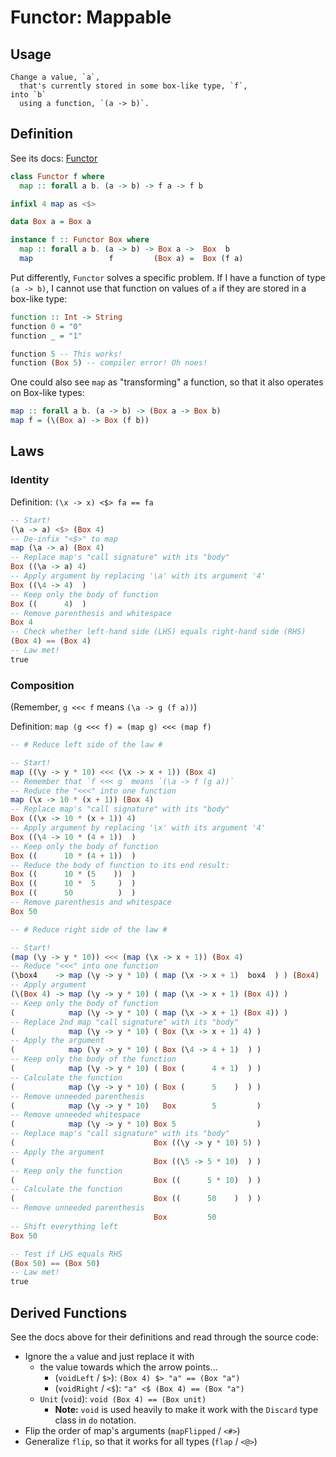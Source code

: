 # Functor: Mappable

## Usage

```
Change a value, `a`,
  that's currently stored in some box-like type, `f`,
into `b`
  using a function, `(a -> b)`.
```

## Definition

See its docs: [Functor](https://pursuit.purescript.org/packages/purescript-prelude/4.1.0/docs/Data.Functor)

```purescript
class Functor f where
  map :: forall a b. (a -> b) -> f a -> f b

infixl 4 map as <$>

data Box a = Box a

instance f :: Functor Box where
  map :: forall a b. (a -> b) -> Box a ->  Box  b
  map                 f         (Box a) =  Box (f a)
```

Put differently, `Functor` solves a specific problem. If I have a function of type `(a -> b)`, I cannot use that function on values of `a` if they are stored in a box-like type:
```purescript
function :: Int -> String
function 0 = "0"
function _ = "1"

function 5 -- This works!
function (Box 5) -- compiler error! Oh noes!
```
One could also see `map` as "transforming" a function, so that it also operates on Box-like types:
```purescript
map :: forall a b. (a -> b) -> (Box a -> Box b)
map f = (\(Box a) -> Box (f b))
```

## Laws

### Identity

Definition: `(\x -> x) <$> fa == fa`

```purescript
-- Start!
(\a -> a) <$> (Box 4)
-- De-infix "<$>" to map
map (\a -> a) (Box 4)
-- Replace map's "call signature" with its "body"
Box ((\a -> a) 4)
-- Apply argument by replacing '\a' with its argument '4'
Box ((\4 -> 4)  )
-- Keep only the body of function
Box ((      4)  )
-- Remove parenthesis and whitespace
Box 4
-- Check whether left-hand side (LHS) equals right-hand side (RHS)
(Box 4) == (Box 4)
-- Law met!
true
```

### Composition

(Remember, `g <<< f` means `(\a -> g (f a))`)

Definition: `map (g <<< f) = (map g) <<< (map f)`

```purescript
-- # Reduce left side of the law #

-- Start!
map ((\y -> y * 10) <<< (\x -> x + 1)) (Box 4)
-- Remember that `f <<< g` means `(\a -> f (g a))`
-- Reduce the "<<<" into one function
map (\x -> 10 * (x + 1)) (Box 4)
-- Replace map's "call signature" with its "body"
Box ((\x -> 10 * (x + 1)) 4)
-- Apply argument by replacing '\x' with its argument '4'
Box ((\4 -> 10 * (4 + 1))  )
-- Keep only the body of function
Box ((      10 * (4 + 1))  )
-- Reduce the body of function to its end result:
Box ((      10 * (5    ))  )
Box ((      10 *  5     )  )
Box ((      50          )  )
-- Remove parenthesis and whitespace
Box 50

-- # Reduce right side of the law #

-- Start!
(map (\y -> y * 10)) <<< (map (\x -> x + 1)) (Box 4)
-- Reduce "<<<" into one function
(\box4    -> map (\y -> y * 10) ( map (\x -> x + 1)  box4  ) ) (Box4)
-- Apply argument
(\(Box 4) -> map (\y -> y * 10) ( map (\x -> x + 1) (Box 4)) )
-- Keep only the body of function
(            map (\y -> y * 10) ( map (\x -> x + 1) (Box 4)) )
-- Replace 2nd map "call signature" with its "body"
(            map (\y -> y * 10) ( Box (\x -> x + 1) 4) )
-- Apply the argument
(            map (\y -> y * 10) ( Box (\4 -> 4 + 1)  ) )
-- Keep only the body of the function
(            map (\y -> y * 10) ( Box (      4 + 1)  ) )
-- Calculate the function
(            map (\y -> y * 10) ( Box (      5    )  ) )
-- Remove unneeded parenthesis
(            map (\y -> y * 10)   Box        5         )
-- Remove unneeded whitespace
(            map (\y -> y * 10) Box 5                  )
-- Replace map's "call signature" with its "body"
(                               Box ((\y -> y * 10) 5) )
-- Apply the argument
(                               Box ((\5 -> 5 * 10)  ) )
-- Keep only the function
(                               Box ((      5 * 10)  ) )
-- Calculate the function
(                               Box ((      50    )  ) )
-- Remove unneeded parenthesis
                                Box         50
-- Shift everything left
Box 50

-- Test if LHS equals RHS
(Box 50) == (Box 50)
-- Law met!
true
```

## Derived Functions

See the docs above for their definitions and read through the source code:
- Ignore the `a` value and just replace it with
    - the value towards which the arrow points...
        - (`voidLeft` / `$>`): `(Box 4) $> "a" == (Box "a")`
        - (`voidRight` / `<$`): `"a" <$ (Box 4) == (Box "a")`
    - `Unit` (`void`): `void (Box 4) == (Box unit)`
        - **Note:** `void` is used heavily to make it work with the `Discard` type class in `do` notation.
- Flip the order of map's arguments (`mapFlipped` / `<#>`)
- Generalize `flip`, so that it works for all types (`flap` / `<@>`)
